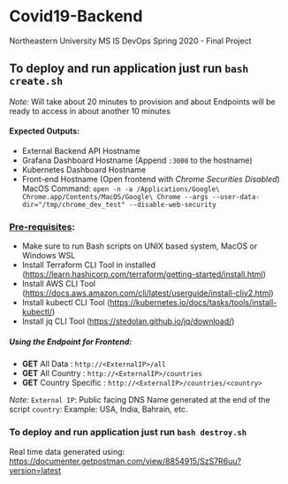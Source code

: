 # Covid19-Backend
Northeastern University MS IS DevOps Spring 2020 - Final Project

## To deploy and run application just run `bash create.sh`

_Note:_
Will take about 20 minutes to provision and about Endpoints will be ready to access in about another 10 minutes

#### Expected Outputs:
* External Backend API Hostname
* Grafana Dashboard Hostname (Append `:3000` to the hostname)
* Kubernetes Dashboard Hostname
* Front-end Hostname (Open frontend with _Chrome Securities Disabled_) <br/>
MacOS Command: `open -n -a /Applications/Google\ Chrome.app/Contents/MacOS/Google\ Chrome --args --user-data-dir="/tmp/chrome_dev_test" --disable-web-security`

### <ins> Pre-requisites</ins>:
* Make sure to run Bash scripts on UNIX based system, MacOS or Windows WSL
* Install Terraform CLI Tool in installed (https://learn.hashicorp.com/terraform/getting-started/install.html)
* Install AWS CLI Tool (https://docs.aws.amazon.com/cli/latest/userguide/install-cliv2.html)
* Install kubectl CLI Tool (https://kubernetes.io/docs/tasks/tools/install-kubectl/)
* Install jq CLI Tool (https://stedolan.github.io/jq/download/)

##### Using the Endpoint for Frontend:

* **GET** All Data : `http://<ExternalIP>/all`
* **GET** All Country : `http://<ExternalIP>/countries`
* **GET** Country Specific : `http://<ExternalIP>/countries/<country>`

_Note:_
`External IP`: Public facing DNS Name generated at the end of the script
`country`: Example: USA, India, Bahrain, etc.

### To deploy and run application just run `bash destroy.sh`

Real time data generated using: 
https://documenter.getpostman.com/view/8854915/SzS7R6uu?version=latest
